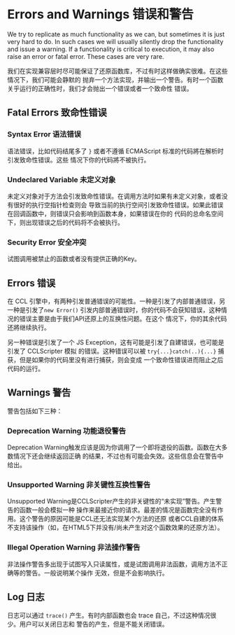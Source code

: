 Errors and Warnings 错误和警告
============================================
We try to replicate as much functionality as we can, but sometimes it is just 
very hard to do. In such cases we will usually silently drop the functionality
and issue a warning. If a functionality is critical to execution, it may also
raise an error or fatal error. These cases are very rare.

我们在实现兼容层时尽可能保证了还原函数库，不过有时这样做确实很难。在这些情况下，我们可能会静默的
抛弃一个方法实现，并输出一个警告。有时一个函数关乎运行的正确性时，我们才会抛出一个错误或者一个致命性
错误。

Fatal Errors 致命性错误
--------------------------------------------

### Syntax Error 语法错误
语法错误，比如代码结尾多了 `}` 或者不遵循 ECMAScript 标准的代码將在解析时引发致命性错误。这些
情况下你的代码將不被执行。

### Undeclared Variable 未定义对象
未定义对象对于方法会引发致命性错误。在调用方法时如果有未定义对象，或者没有很好的执行空指针检查则会
导致当前的执行空间引发致命性错误。如果此错误在回调函数中，则错误只会影响到函数本身，如果错误在你的
代码的总命名空间下，则出现错误之后的代码将不会被执行。

### Security Error 安全冲突
试图调用被禁止的函数或者没有提供正确的Key。

Errors 错误
---------------------------------------------
在 CCL 引擎中，有两种引发普通错误的可能性。一种是引发了内部普通错误，另一种是引发了`new Error()`
引发内部普通错误时，你的代码不会获知错误，这种情况的错误主要是由于我们API还原上的互换性问题。在这个
情况下，你的其余代码还將继续执行。

另一种错误是引发了一个 JS Exception，这有可能是引发了自建错误，也可能是引发了 CCLScripter 模拟
的错误。这种错误可以被 `try{...}catch(..){...}` 捕获，但是如果你的代码里没有进行捕获，则会变成
一个致命性错误进而阻止之后代码的运行。


Warnings 警告
----------------------------------------------
警告包括如下三种：

### Deprecation Warning 功能退役警告
Deprecation Warning触发应该是因为你调用了一个即将退役的函数。函数在大多数情况下还会继续返回正确
的结果，不过也有可能会失效。这些信息会在警告中给出。

### Unsupported Warning 非关键性互换性警告
Unsupported Warning是CCLScripter产生的非关键性的“未实现”警告。产生警告的函数一般会模拟一种
操作来最接近你的请求。最差的情况是函数完全没有作用。这个警告的原因可能是CCL还无法实现某个方法的还原
或者CCL自建的体系不支持该操作（如，在HTML5下并没有/尚未产生对这个函数效果的还原方法）。

### Illegal Operation Warning 非法操作警告
非法操作警告多出现于试图写入只读属性，或是试图调用非法函数，调用方法不正确等的警告。一般说明某个操作
无效，但是不会影响执行。

Log 日志
----------------------------------------------
日志可以通过 `trace()` 产生。有时内部函数也会 trace 自己，不过这种情况很少。用户可以关闭日志和
警告的产生，但是不能关闭错误。

